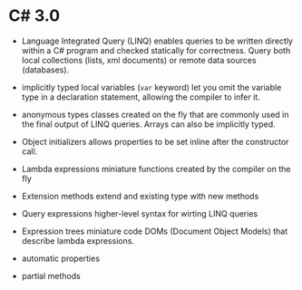 # C# 3.0

* Language Integrated Query (LINQ)
enables queries to be written directly within a C# program and checked statically for correctness.
Query both local collections (lists, xml documents) or remote data sources (databases).

* implicitly typed local variables (`var` keyword)
let you omit the variable type in a declaration statement, allowing the compiler to infer it.

* anonymous types
classes created on the fly that are commonly used in the final output of LINQ queries. Arrays can also be implicitly typed.

* Object initializers
allows properties to be set inline after the constructor call.

* Lambda expressions
miniature functions created by the compiler on the fly

* Extension methods
extend and existing type with new methods

* Query expressions
higher-level syntax for wirting LINQ queries

* Expression trees
miniature code DOMs (Document Object Models) that describe lambda expressions.

* automatic properties

* partial methods


